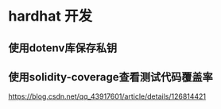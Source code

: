 # hardhat 开发

## 使用dotenv库保存私钥

## 使用solidity-coverage查看测试代码覆盖率

https://blog.csdn.net/qq_43917601/article/details/126814421
